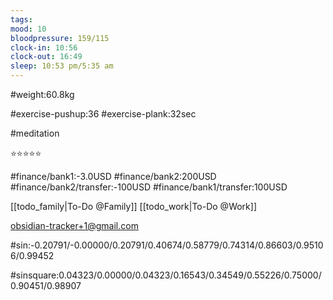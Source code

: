 ```yaml
---
tags: 
mood: 10
bloodpressure: 159/115
clock-in: 10:56
clock-out: 16:49
sleep: 10:53 pm/5:35 am
---
```


#weight:60.8kg

#exercise-pushup:36
#exercise-plank:32sec

#meditation

⭐⭐⭐⭐⭐

#finance/bank1:-3.0USD
#finance/bank2:200USD
#finance/bank2/transfer:-100USD
#finance/bank1/transfer:100USD

[[todo_family|To-Do @Family]]
[[todo_work|To-Do @Work]]

obsidian-tracker+1@gmail.com


#sin:-0.20791/-0.00000/0.20791/0.40674/0.58779/0.74314/0.86603/0.95106/0.99452

#sinsquare:0.04323/0.00000/0.04323/0.16543/0.34549/0.55226/0.75000/0.90451/0.98907

